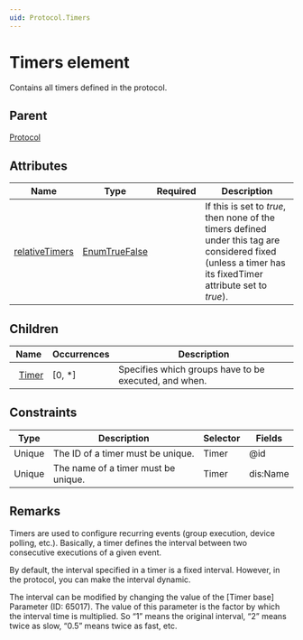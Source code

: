```yaml
---
uid: Protocol.Timers
---
```


# Timers element

Contains all timers defined in the protocol.

## Parent

[Protocol](xref:Protocol)

## Attributes

|Name|Type|Required|Description|
|--- |--- |--- |--- |
|[relativeTimers](xref:Protocol.Timers-relativeTimers)|[EnumTrueFalse](xref:Protocol-EnumTrueFalse)||If this is set to *true*, then none of the timers defined under this tag are considered fixed (unless a timer has its fixedTimer attribute set to *true*).|

## Children

|Name|Occurrences|Description|
|--- |--- |--- |
|&nbsp;&nbsp;[Timer](xref:Protocol.Timers.Timer)|[0, *]|Specifies which groups have to be executed, and when.|

## Constraints

|Type|Description|Selector|Fields|
|--- |--- |--- |--- |
|Unique |The ID of a timer must be unique. |Timer |@id |
|Unique |The name of a timer must be unique. |Timer |dis:Name |

## Remarks

Timers are used to configure recurring events (group execution, device polling, etc.). Basically, a timer defines the interval between two consecutive executions of a given event.

By default, the interval specified in a timer is a fixed interval. However, in the protocol, you can make the interval dynamic.

The interval can be modified by changing the value of the [Timer base] Parameter (ID: 65017). The value of this parameter is the factor by which the interval time is multiplied. So “1” means the original interval, “2” means twice as slow, “0.5” means twice as fast, etc.
